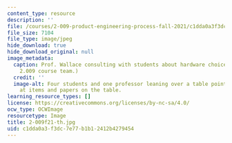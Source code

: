 ```yaml
---
content_type: resource
description: ''
file: /courses/2-009-product-engineering-process-fall-2021/c1dda0a3f3dc7e77b1b12412b4279454_2-009f21-th.jpg
file_size: 7104
file_type: image/jpeg
hide_download: true
hide_download_original: null
image_metadata:
  caption: Prof. Wallace consulting with students about hardware choices. (Image courtesy
    2.009 course team.)
  credit: ''
  image-alt: Four students and one professor leaning over a table pointing and looking
    at items and papers on the table.
learning_resource_types: []
license: https://creativecommons.org/licenses/by-nc-sa/4.0/
ocw_type: OCWImage
resourcetype: Image
title: 2-009f21-th.jpg
uid: c1dda0a3-f3dc-7e77-b1b1-2412b4279454
---
```

